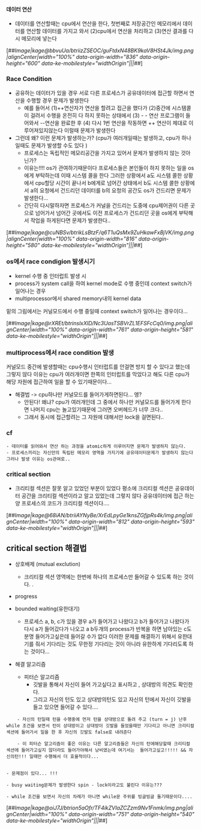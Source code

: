 #### 데이터 연산

-   데이터를 연산할때는 cpu에서 연산을 한다, 첫번째로 저장공간인 메모리에서 데이터를 연산할 데이터를 가지고 와서 (2)cpu에서 연산을 처리하고 (3)연산 결과를 다시 메모리에 넣는다

[##_Image|kage@bbvuUa/btriizZSEOC/guFtdxN48BK9kaV8HSt4Jk/img.png|alignCenter|width="100%" data-origin-width="836" data-origin-height="600" data-ke-mobilestyle="widthOrigin"|||_##]

### Race Condition

-   공유하는 데이터가 있을 경우 서로 다른 프로세스가 공유데이터에 접근할 하면서 연산을 수행할 경우 문제가 발생한다
    -   예를 들어서 (1)++연산자가 연산을 할려고 접근을 했다가 (2)중간에 시스템콜이 걸려서 수행을 온전히 다 하지 못하는 상태에서 (3) - - 연산 프로그램이 들어와서 --연산을 완료한 후 (4) 다시 1번 연산을 작동하면 ++ 연산이 제대로 이루어져있지않는다 이럴때 문제가 발생한다
-   그런데 왜? 이런 문제가 발생하는가? (cpu가 여러개일때는 발생하고, cpu가 하나일때도 문제가 발생할 수도 있다 )
    -   프로세스는 독립적인 메모리공간을 가지고 있어서 문제가 발생하지 않는 것아닌가?
    -   이유는!!!! os가 관여하기때문이다 프로세스들은 본인들이 하지 못하는 일을 os에게 부탁하는데 이때 시스템 콜을 한다 그러한 상황에서 a도 시스템 콜한 상황에서 cpu할당 시간이 끝나서 b에게로 넘어간 상태에서 b도 시스템 콜한 상황에서 a의 요청에서 건드리던 데이터를 b의 요청의 공간도 os가 건드리면 문제가 발생한다...
    -   간단히 다시말하자면 프로세스가 커널을 건드리는 도중에 cpu제어권이 다른 곳으로 넘어가서 넘어간 곳에서도 이전 프로세스가 건드리던 곳을 os에게 부탁해서 작업을 하게된다면 문제가 발생한다..

[##_Image|kage@cuNBSv/btrikLsBtzF/q6T1uQsMx9ZuHkawFxBjVK/img.png|alignCenter|width="100%" data-origin-width="816" data-origin-height="580" data-ke-mobilestyle="widthOrigin"|||_##]

### os에서 race condigion 발생시기

-   kernel 수행 중 인터럽트 발생 시
-   process가 system call을 하여 kernel mode로 수행 중인데 context switch가 일어나는 경우
-   multiprocessor에서 shared memory내의 kernel data

밑의 그림에서는 커널모드에서 수행 중일때 context switch가 일어나는 경우이다...

[##_Image|kage@rXREt/btrinslxXlD/Nc3UasTSBVrZL1EFSFcCq0/img.png|alignCenter|width="100%" data-origin-width="761" data-origin-height="581" data-ke-mobilestyle="widthOrigin"|||_##]

### multiprocess에서 race condition 발생

커널모드 중간에 발생할때는 cpu수행시 인터럽트를 안걸면 방지 할 수 있다고 했는데 그렇지 않다 이유는 cpu가 여러개이면 한쪽의 인터럽트를 막았다고 해도 다른 cpu가 해당 자원에 접근하여 일을 할 수 있기때문이다...

-   해결법 -> cpu하나만 커널모드를 들어가게하면된다... 엥?
    -   안된다! 왜냐? cpu가 여러개인데 그 중에서 하나만 커널모드를 들어가게 한다면 나머지 cpu는 놀고있기때문에 그러면 오버헤드가 너무 크다..
    -   그래서 동시에 접근할려는 그 자원에 대해서만 lock을 걸면된다..

### cf

```
- 데이터를 읽어와서 연산 하는 과정을 atomic하게 이루어지면 문제가 발생하지 않는다.
- 프로세스끼리는 자신만의 독립된 메모리 영역을 가지기에 공유데이터문제가 발생하지 않는다 그러나 발생 이유는 os관여로..
```

### critical section

-   크리티컬 섹션은 잘못 알고 있었던 부분이 있었다 평소에 크리티컬 섹션은 공유데이터 공간을 크리티컬 섹션이라고 알고 있었는데 그렇지 않다 공유데이터에 접근 하는 양 프로세스의 코드가 크리티컬 섹션이다....

[##_Image|kage@68iAN/btriiAYNyBe/XrEdLpyGe1knsZGfjpRs4k/img.png|alignCenter|width="100%" data-origin-width="812" data-origin-height="593" data-ke-mobilestyle="widthOrigin"|||_##]

## critical section 해결법

-   상호배제 (mutual exclution)
    -   크리티컬 섹션 영역에는 한번에 하나의 프로세스만 들어갈 수 있도록 하는 것이다. .
-   progress
-   bounded waiting(유한대기)
    -   프로세스 a, b, c가 있을 경우 a가 들어가고 나왔다고 b가 들어가고 나왔다가 다시 a가 들어갔다가 나오고 a b두개의 process가 반복을 하면 남아있는 c도 분명 들어가고싶은데 들어갈 수가 없다 이러한 문제를 해결하기 위해서 유한대기를 줘서 기다리는 것도 무한정 기다리는 것이 아니라 유한하게 기다리도록 하는 것이다...

-   해결 알고리즘
    -   피터슨 알고리즘
        -   깃발을 통해서 자신이 들어 가고싶다고 표시하고 , 상대방의 의견도 확인한다.
        -   그리고 자신의 턴도 있고 상대방의턴도 있고 자신의 턴에서 자신이 깃발을 들고 있으면 들어갈 수 있다....

```
    - 자신의 턴일때 턴을 수행중에 먼저 턴을 상대방으로 돌려 주고 (turn = j) 난후 while 조건을 보면서 턴이 상대방이고 상대방이 깃발을 들었을때만 기다리고 아니면 크리티컬 섹션에 들어가서 일을 한 후 자신의 깃발도 false로 내려준다

    - 이 피터슨 알고리즘이 좋은 이유는 다른 알고리즘들은 자신의 턴에해당할때 크리티컬 섹션에 들어가고싶지 않더라도 들어가야해서 낭비였는데 여기서는  들어가고싶고!!!!! && 자신의턴!!! 일때만 수행해서 더 효율적이다... 


- 문제점이 있다... !!!

- busy waiting문제가 발생한다 spin - lock이라고도 불린다 이유는???

- while 조건을 보면서 자신의 차례가 아니면 while문 주위를 빙글빙글 돌기때문이다....  
```

[##_Image|kage@oiJ7J/btrion5aOfr/TF4ikZVIaZCZzm9Nv1Fnmk/img.png|alignCenter|width="100%" data-origin-width="751" data-origin-height="540" data-ke-mobilestyle="widthOrigin"|||_##]